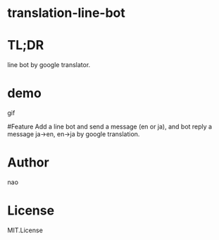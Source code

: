 # translation-line-bot

# TL;DR
line bot by google translator.

# demo
gif

#Feature
Add a line bot and send a message (en or ja), and bot reply a message ja→en, en→ja by google translation.

# Author
nao

# License
MIT.License
